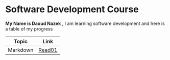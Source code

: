 # Software Development Course 

**My Name is Daoud Nazek** , I am learning software development and here is a table of my progress

Topic | Link 
----- | -----
Markdown | [Read01](https://daoudnazek.github.io/Learning-Journal/read01)



